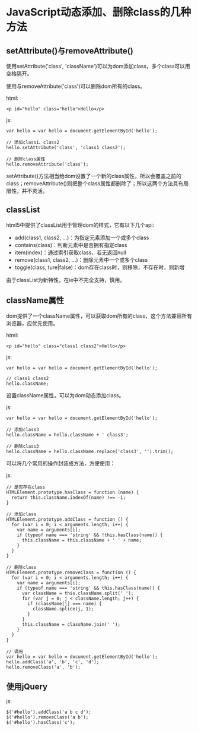 # JavaScript动态添加、删除class的几种方法

## setAttribute()与removeAttribute()

使用setAttribute('class', 'className')可以为dom添加class，多个class可以用空格隔开。

使用与removeAttribute('class')可以删除dom所有的class。

html:

    <p id="hello" class="hello">Hello</p>

js:

    var hello = var hello = document.getElementById('hello');

    // 添加class1、class2
    hello.setAttribute('class', 'class1 class2');

    // 删除class属性
    hello.removeAttribute('class');

setAttribute()方法相当给dom设置了一个新的class属性，所以会覆盖之前的class；removeAttribute()则把整个class属性都删除了；所以这两个方法具有局限性，并不灵活。

## classList

html5中提供了classList用于管理dom的样式，它有以下几个api:

* add(class1, class2, ...)：为指定元素添加一个或多个class
* contains(class)：判断元素中是否拥有指定class
* item(index)：通过索引获取class，若无返回null
* remove(class1, class2, ...)：删除元素中一个或多个class
* toggle(class, ture|false)：dom存在class时，则移除，不存在时，则新增

由于classList为新特性，在ie中不完全支持，慎用。

## className属性

dom提供了一个className属性，可以获取dom所有的class，这个方法兼容所有浏览器，应优先使用。

html:

    <p id="hello" class="class1 class2">Hello</p>

js:

    var hello = var hello = document.getElementById('hello');

    // class1 class2
    hello.className;

设置className属性，可以为dom动态添加class。

js:

    var hello = var hello = document.getElementById('hello');

    // 添加class3
    hello.className = hello.className + ' class3';

    // 删除class3
    hello.className = hello.className.replace('class3', '').trim();

可以将几个常用的操作封装成方法，方便使用：

js:

    // 是否存在class
    HTMLElement.prototype.hasClass = function (name) {
      return this.className.indexOf(name) !== -1;
    }

    // 添加class
    HTMLElement.prototype.addClass = function () {
      for (var i = 0; i < arguments.length; i++) {
        var name = arguments[i];
        if (typeof name === 'string' && !this.hasClass(name)) {
          this.className = this.className + ' ' + name;
        }
      }
    }

    // 删除class
    HTMLElement.prototype.removeClass = function () {
      for (var i = 0; i < arguments.length; i++) {
        var name = arguments[i];
        if (typeof name === 'string' && this.hasClass(name)) {
          var className = this.className.split(' ');
          for (var j = 0; j < className.length; j++) {
            if (className[j] === name) {
              className.splice(j, 1);
            }
          }
          this.className = className.join(' ');
        }
      }
    }

    // 调用
    var hello = var hello = document.getElementById('hello');
    hello.addClass('a', 'b', 'c', 'd');
    hello.removeClass('a', 'b');

## 使用jQuery

js:

    $('#hello').addClass('a b c d');
    $('#hello').removeClass('a b');
    $('#hello').hasClass('c');